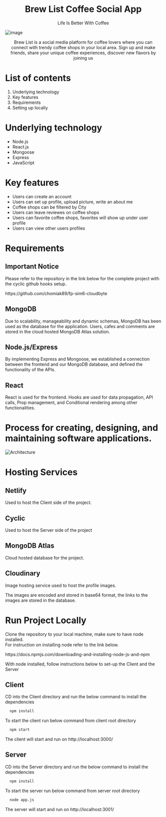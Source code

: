 <p><h1 align="center"> Brew List Coffee Social App </h1></p>
<a  href="https://deft-kataifi-43eda1.netlify.app/" style="text-decoration:none"> <p align="center">Life Is Better With Coffee </p></a>

![image](https://user-images.githubusercontent.com/105890888/211836025-68494da8-9a76-4be0-b204-d4e0ecb95eae.png)

<p align="center"> Brew List is a social media platform for coffee lovers where you can connect with trendy coffee shops in your
local area. Sign up and make friends, share your unique coffee experiences, discover new flavors by joining us
</p> 

# List of contents
<ol>
<li>Underlying technology</li>
<li>Key features</li>
<li>Requirements</li>
<li>Setting up locally</li>
</ol>

# Underlying technology
 
 <ul>
 <li>Node.js</li>
 <li>React.js</li>
 <li>Mongoose</li>
 <li>Express</li>
 <li>JavaScript</li>
 </ul>

# Key features
 <ul>
 <li>Users can create an account</li>
 <li>Users can set up profile, upload picture, write an about me</li>
 <li>Coffee shops can be filtered by City</li>
 <li>Users can leave reviewes on coffee shops</li>
 <li>Users can favorite coffee shops, favorites will show up under user profile</li>
 <li>Users can view other users profiles</li>
 </ul>
 
# Requirements      

<h2>Important Notice</h2>
<p>Please refer to the repository in the link below for the complete project with the cyclic github hooks setup.</p>
<p>https://github.com/chomiak89/fp-sim6-cloudbyte</p>

 <h2>MongoDB </h2>
 <p>Due to scalability, manageability and dynamic schemas, MongoDB has been used as the database for the application. Users, cafes and comments are stored in the cloud hosted MongoDB Atlas solution.</p>
 
<h2>Node.js/Express</h2>
<p>By implementing Express and Mongoose, we established a connection between the frontend and our MongoDB database, and defined the functionality of the APIs.  </p>
 
<h2>React</h2>
<p> React is used for the frontend. Hooks are used for data propagation, API calls, Prop management, and Conditional rendering among other functionalities.</p>
      
      
# Process for creating, designing, and maintaining software applications.

![Architecture](https://user-images.githubusercontent.com/38254701/213244438-3ac04594-3250-4c10-99bb-5df4c39f4399.jpg)

# Hosting Services
<h2>Netlify</h2>
<p>Used to host the Client side of the project.</p> 

<h2>Cyclic</h2>
<p>Used to host the Server side of the project</p>

<h2>MongoDB Atlas</h2>
<p>Cloud hosted database for the project.</p>

<h2>Cloudinary</h2>
<p>Image hosting service used to host the profile images.</p>
<p>The images are encoded and stored in base64 format, the links to the images are stored in the database.</p>

# Run Project Locally 
<p>Clone the repository to your local machine, make sure to have node installed.
 <br>
For instruction on installing node refer to the link below.
</p>
<p>https://docs.npmjs.com/downloading-and-installing-node-js-and-npm</p>
<p>With node installed, follow instructions below to set-up the Client and the Server</p>

## Client 
<p>CD into the Client directory and run the below command to install the dependencies</p>

```bash
  npm install
```
<p>To start the client run below command from client root directory</p>

```bash
  npm start
```

The client will start and run on http://localhost:3000/


## Server 
<p>CD into the Server directory and run the below command to install the dependencies</p>

```bash
  npm install
```
<p>To start the server run below command from server root directory</p>

```bash
  node app.js
```

The server will start and run on http://localhost:3001/

